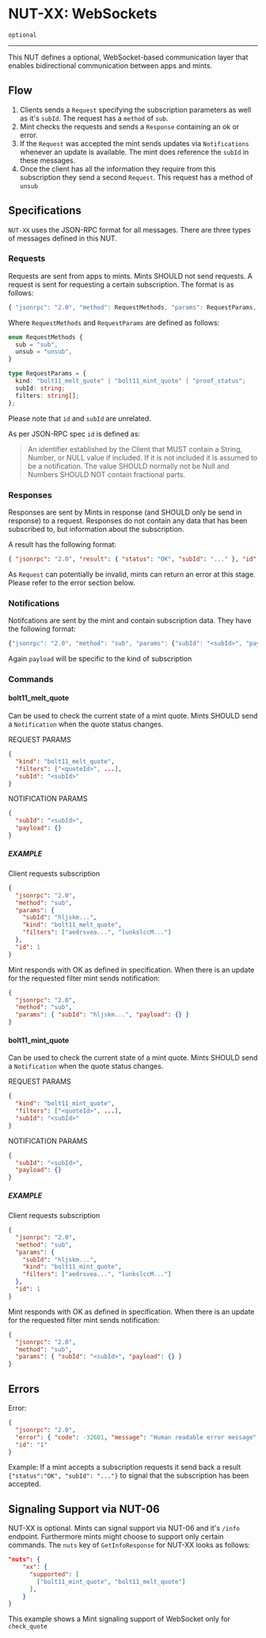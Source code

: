 # NUT-XX: WebSockets

`optional`

---

This NUT defines a optional, WebSocket-based communication layer that enables bidirectional
communication between apps and mints.

## Flow

1. Clients sends a `Request` specifying the subscription parameters as well as it's
   `subId`. The request has a `method` of `sub`.
2. Mint checks the requests and sends a `Response` containing an ok or error.
3. If the `Request` was accepted the mint sends updates via `Notifications` whenever
   an update is available. The mint does reference the `subId` in these messages.
4. Once the client has all the information they require from this subscription they
   send a second `Request`. This request has a method of `unsub`

## Specifications

`NUT-XX` uses the JSON-RPC format for all messages. There are three types
of messages defined in this NUT.

### Requests

Requests are sent from apps to mints. Mints SHOULD not send requests.
A request is sent for requesting a certain subscription. The format is as follows:

```ts
{ "jsonrpc": "2.0", "method": RequestMethods, "params": RequestParams, "id": 1 }
```

Where `RequestMethods` and `RequestParams` are defined as follows:

```ts
enum RequestMethods {
  sub = "sub",
  unsub = "unsub",
}

type RequestParams = {
  kind: "bolt11_melt_quote" | "bolt11_mint_quote" | "proof_status";
  subId: string;
  filters: string[];
};
```

Please note that `id` and `subId` are unrelated.

As per JSON-RPC spec `id` is defined as:

> An identifier established by the Client that MUST contain a String, Number,
> or NULL value if included. If it is not included it is assumed to be a notification.
> The value SHOULD normally not be Null and Numbers SHOULD NOT contain
> fractional parts.

### Responses

Responses are sent by Mints in response (and SHOULD only be send in response) to
a request. Responses do not contain any data that has been subscribed to,
but information about the subscription.

A result has the following format:

```json
{ "jsonrpc": "2.0", "result": { "status": "OK", "subId": "..." }, "id": 1 }
```

As `Request` can potentially be invalid, mints can return an error at
this stage. Please refer to the error section below.

### Notifications

Notifcations are sent by the mint and contain subscription data. They
have the following format:

```ts
{"jsonrpc": "2.0", "method": "sub", "params": {"subId": "<subId>", "payload": NotificationPayload}}
```

Again `payload` will be specific to the kind of subscription

### Commands

#### bolt11_melt_quote

Can be used to check the current state of a mint quote.
Mints SHOULD send a `Notification` when the quote status changes.

REQUEST PARAMS

```json
{
  "kind": "bolt11_melt_quote",
  "filters": ["<quoteId>", ...],
  "subId": "<subId>"
}
```

NOTIFICATION PARAMS

```json
{
  "subId": "<subId>",
  "payload": {}
}
```

##### EXAMPLE

Client requests subscription

```json
{
  "jsonrpc": "2.0",
  "method": "sub",
  "params": {
    "subId": "hljskm...",
    "kind": "bolt11_melt_quote",
    "filters": ["aedrsvea...", "lunkslccM..."]
  },
  "id": 1
}
```

Mint responds with OK as defined in specification.
When there is an update for the requested filter mint sends notification:

```json
{
  "jsonrpc": "2.0",
  "method": "sub",
  "params": { "subId": "hljskm...", "payload": {} }
}
```

#### bolt11_mint_quote

Can be used to check the current state of a mint quote.
Mints SHOULD send a `Notification` when the quote status changes.

REQUEST PARAMS

```json
{
  "kind": "bolt11_mint_quote",
  "filters": ["<quoteId>", ...],
  "subId": "<subId>"
}
```

NOTIFICATION PARAMS

```json
{
  "subId": "<subId>",
  "payload": {}
}
```

##### EXAMPLE

Client requests subscription

```json
{
  "jsonrpc": "2.0",
  "method": "sub",
  "params": {
    "subId": "hljskm...",
    "kind": "bolt11_mint_quote",
    "filters": ["aedrsvea...", "lunkslccM..."]
  },
  "id": 1
}
```

Mint responds with OK as defined in specification.
When there is an update for the requested filter mint sends notification:

```json
{
  "jsonrpc": "2.0",
  "method": "sub",
  "params": { "subId": "<subId>", "payload": {} }
}
```

## Errors

Error:

```json
{
  "jsonrpc": "2.0",
  "error": { "code": -32601, "message": "Human readable error message" },
  "id": "1"
}
```

Example: If a mint accepts a subscription requests it send back a result
`{"status":"OK", "subId": "..."}` to signal that the subscription has been
accepted.

## Signaling Support via NUT-06

NUT-XX is optional. Mints can signal support via NUT-06 and it's `/info` endpoint.
Furthermore mints might choose to support only certain commands.
The `nuts` key of `GetInfoResponse` for NUT-XX looks as follows:

```json
"nuts": {
    "xx": {
      "supported": [
        ["bolt11_mint_quote", "bolt11_melt_quote"]
      ],
    }
}
```

This example shows a Mint signaling support of WebSocket only for `check_quote`
